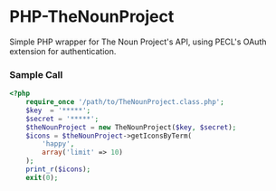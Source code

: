 # PHP-TheNounProject

Simple PHP wrapper for The Noun Project's API, using PECL's OAuth extension for authentication.

### Sample Call

``` php
<?php
    require_once '/path/to/TheNounProject.class.php';
    $key  = '*****';
    $secret = '*****';
    $theNounProject = new TheNounProject($key, $secret);
    $icons = $theNounProject->getIconsByTerm(
        'happy',
        array('limit' => 10)
    );
    print_r($icons);
    exit(0);

```
